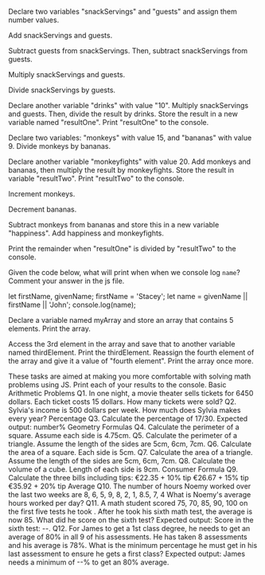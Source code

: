 <!-- Exercise 1 -->

Declare two variables "snackServings" and "guests" and assign them number values.

Add snackServings and guests.

Subtract guests from snackServings. Then, subtract snackServings from guests.

Multiply snackServings and guests.

Divide snackServings by guests.

Declare another variable "drinks" with value "10". Multiply snackServings and guests. Then, divide the result by drinks. Store the result in a new variable named "resultOne". Print "resultOne" to the console.

Declare two variables: "monkeys" with value 15, and "bananas" with value 9. Divide monkeys by bananas.

Declare another variable "monkeyfights" with value 20. Add monkeys and bananas, then multiply the result by monkeyfights. Store the result in variable "resultTwo". Print "resultTwo" to the console.

Increment monkeys.

Decrement bananas.

Subtract monkeys from bananas and store this in a new variable "happiness". Add happiness and monkeyfights.

Print the remainder when "resultOne" is divided by "resultTwo" to the console.

<!-- Exercise 2 (optional + weekend) -->


Given the code below, what will print when when we console log `name`? Comment your answer in the js file.

let firstName, givenName;
firstName = 'Stacey';
let name = givenName || firstName || 'John'; 
console.log(name); 

<!-- Exercise 3 (optional + weekend) -->

Declare a variable named myArray and store an array that contains 5 elements. Print the array.

Access the 3rd element in the array and save that to another variable named thirdElement. Print the thirdElement.
Reassign the fourth element of the array and give it a value of "fourth element". Print the array once more.


<!-- Exercise 4 (optional + weekend) -->

These tasks are aimed at making you more comfortable with solving math problems using JS. Print each of your results to the console.
Basic Arithmetic Problems
Q1. In one night, a movie theater sells tickets for 6450 dollars. Each ticket costs 15 dollars. How many tickets were sold?
Q2. Sylvia's income is 500 dollars per week. How much does Sylvia makes every year?
Percentage
Q3. Calculate the percentage of 17/30. Expected output: number%
Geometry Formulas
Q4. Calculate the perimeter of a square. Assume each side is 4.75cm.
Q5. Calculate the perimeter of a triangle. Assume the length of the sides are 5cm, 6cm, 7cm.
Q6. Calculate the area of a square. Each side is 5cm.
Q7. Calculate the area of a triangle. Assume the length of the sides are 5cm, 6cm, 7cm.
Q8. Calculate the volume of a cube. Length of each side is 9cm.
Consumer Formula
Q9. Calculate the three bills including tips: €22.35 + 10% tip €26.67 + 15% tip €35.92 + 20% tip
Average
Q10. The number of hours Noemy worked over the last two weeks are 8, 6, 5, 9, 8, 2, 1, 8.5, 7, 4 What is Noemy's average hours worked per day?
Q11. A math student scored 75, 70, 85, 90, 100 on the first five tests he took . After he took his sixth math test, the average is now 85. What did he score on the sixth test? Expected output: Score in the sixth test: --.
Q12. For James to get a 1st class degree, he needs to get an average of 80% in all 9 of his assessments. He has taken 8 assessments and his average is 78%. What is the minimum percentage he must get in his last assessment to ensure he gets a first class? Expected output: James needs a minimum of --% to get an 80% average.